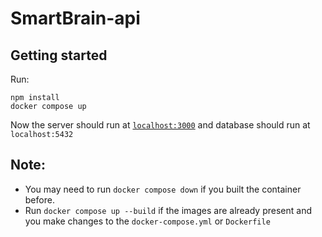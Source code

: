 # SmartBrain-api

## Getting started

Run:
```
npm install
docker compose up 
```
Now the server should run at [`localhost:3000`](http://localhost:3000/) and database should run at `localhost:5432`

## Note: 
- You may need to run `docker compose down` if you built the container before.
- Run `docker compose up --build` if the images are already present and you make changes to the `docker-compose.yml` or `Dockerfile`



<!-- 3. Run `npm start`
4. You must add your own API key in the `controllers/image.js` file to connect to Clarifai API.
5. You will need a redis server and a postgreSQL server running on your machine for this to work. Connect them in your server.js based on your own details.

You can grab Clarifai API key [here](https://www.clarifai.com/)

** Make sure you use postgreSQL instead of mySQL for this code base.

*visist https://zerotomastery.io/ for more* -->

